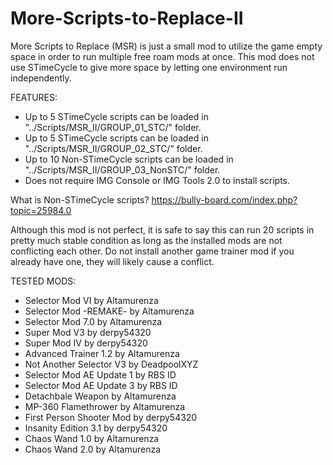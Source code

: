 # More-Scripts-to-Replace-II
More Scripts to Replace (MSR) is just a small mod to utilize the game empty space in order to run multiple free roam mods at once. This mod does not use STimeCycle to give more space by letting one environment run independently. 

FEATURES:
- Up to 5 STimeCycle scripts can be loaded in "../Scripts/MSR_II/GROUP_01_STC/" folder.
- Up to 5 STimeCycle scripts can be loaded in "../Scripts/MSR_II/GROUP_02_STC/" folder.
- Up to 10 Non-STimeCycle scripts can be loaded in "../Scripts/MSR_II/GROUP_03_NonSTC/" folder.
- Does not require IMG Console or IMG Tools 2.0 to install scripts.

What is Non-STimeCycle scripts? https://bully-board.com/index.php?topic=25984.0

Although this mod is not perfect, it is safe to say this can run 20 scripts in pretty much stable condition as long as the installed mods are not conflicting each other. Do not install another game trainer mod if you already have one, they will likely cause a conflict.

TESTED MODS:
- Selector Mod VI by Altamurenza
- Selector Mod -REMAKE- by Altamurenza
- Selector Mod 7.0 by Altamurenza
- Super Mod V3 by derpy54320
- Super Mod IV by derpy54320
- Advanced Trainer 1.2 by Altamurenza
- Not Another Selector V3 by DeadpoolXYZ
- Selector Mod AE Update 1 by RBS ID
- Selector Mod AE Update 3 by RBS ID
- Detachbale Weapon by Altamurenza
- MP-360 Flamethrower by Altamurenza
- First Person Shooter Mod by derpy54320
- Insanity Edition 3.1 by derpy54320
- Chaos Wand 1.0 by Altamurenza
- Chaos Wand 2.0 by Altamurenza
